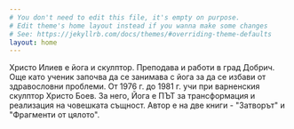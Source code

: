 ```yaml
---
# You don't need to edit this file, it's empty on purpose.
# Edit theme's home layout instead if you wanna make some changes
# See: https://jekyllrb.com/docs/themes/#overriding-theme-defaults
layout: home
---
```

Христо Илиев е йога и скулптор. Преподава и работи в град Добрич. Още като
ученик започва да се занимава с йога за да се избави от здравословни проблеми.
От 1976 г. до 1981 г. учи при варненския скулптор Христо Боев. За него, Йога е
ПЪТ за трансформация и реализация на човешката същност. Автор е на две книги -
"Затворът" и "Фрагменти от цялото".
